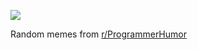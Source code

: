 ![](https://preview.redd.it/7v1z44jofw5f1.png?width=320&crop=smart&auto=webp&s=172a34fb3e9395e712304664ac3c44826d1d9155)

 Random memes from [r/ProgrammerHumor](https://www.reddit.com/r/ProgrammerHumor/)
